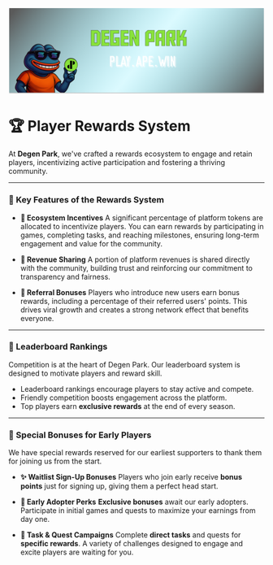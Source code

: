 ![](/dptwitter.png)

# 🏆 Player Rewards System

At **Degen Park**, we've crafted a rewards ecosystem to engage and retain players, incentivizing active participation and fostering a thriving community.

---

### 🎯 Key Features of the Rewards System

*   **🎁 Ecosystem Incentives**
    A significant percentage of platform tokens are allocated to incentivize players. You can earn rewards by participating in games, completing tasks, and reaching milestones, ensuring long-term engagement and value for the community.

*   **🤝 Revenue Sharing**
    A portion of platform revenues is shared directly with the community, building trust and reinforcing our commitment to transparency and fairness.

*   **🔗 Referral Bonuses**
    Players who introduce new users earn bonus rewards, including a percentage of their referred users' points. This drives viral growth and creates a strong network effect that benefits everyone.

---

### 🥇 Leaderboard Rankings

Competition is at the heart of Degen Park. Our leaderboard system is designed to motivate players and reward skill.

*   Leaderboard rankings encourage players to stay active and compete.
*   Friendly competition boosts engagement across the platform.
*   Top players earn **exclusive rewards** at the end of every season.

---

### 🎉 Special Bonuses for Early Players

We have special rewards reserved for our earliest supporters to thank them for joining us from the start.

*   **✨ Waitlist Sign-Up Bonuses**
    Players who join early receive **bonus points** just for signing up, giving them a perfect head start.

*   **🚀 Early Adopter Perks**
    **Exclusive bonuses** await our early adopters. Participate in initial games and quests to maximize your earnings from day one.

*   **🎯 Task & Quest Campaigns**
    Complete **direct tasks** and quests for **specific rewards**. A variety of challenges designed to engage and excite players are waiting for you.